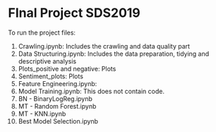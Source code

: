# FInal Project SDS2019

To run the project files:

01. Crawling.ipynb: Includes the crawling and data quality part
02. Data Structuring.ipynb: Includes the data preparation, tidying and descriptive analysis
03. Plots_positive and negative: Plots
04. Sentiment_plots: Plots
05. Feature Engineering.ipynb: 
06. Model Training.ipynb: This does not contain code.
07. BN - BinaryLogReg.ipynb
08. MT - Random Forest.ipynb
09. MT - KNN.ipynb
10. Best Model Selection.ipynb
